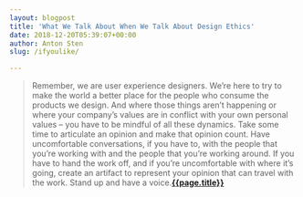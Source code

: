 ```yaml
---
layout: blogpost
title: 'What We Talk About When We Talk About Design Ethics'
date: 2018-12-20T05:39:07+00:00
author: Anton Sten
slug: /ifyoulike/

---
```


>Remember, we are user experience designers. We’re here to try to make the world a better place for the people who consume the products we design. And where those things aren’t happening or where your company’s values are in conflict with your own personal values  – you have to be mindful of all these dynamics. Take some time to articulate an opinion and make that opinion count. Have uncomfortable conversations, if you have to, with the people that you’re working with and the people that you’re working around. If you have to hand the work off, and if you’re uncomfortable with where it’s going, create an artifact to represent your opinion that can travel with the work. Stand up and have a voice.**[{{page.title}}](https://99u.adobe.com/articles/60538/what-we-talk-about-when-we-talk-about-design-ethics)**
